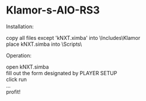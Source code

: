# Klamor-s-AIO-RS3

Installation:

  copy all files except 'kNXT.ximba' into \Includes\Klamor\
  place kNXT.simba into \Scripts\
  
Operation:

  open kNXT.simba  
  fill out the form designated by PLAYER SETUP  
  click run  
  ...  
  profit!
